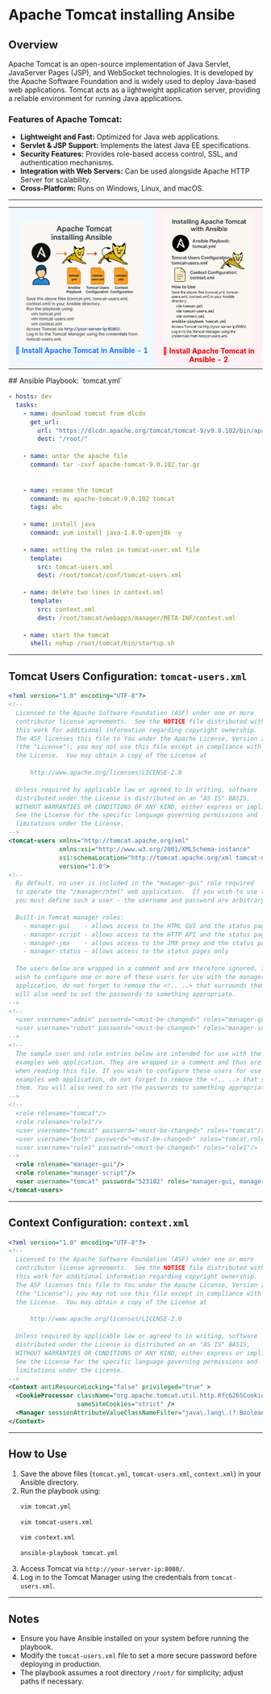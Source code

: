 # Apache Tomcat installing  Ansibe
## Overview

Apache Tomcat is an open-source implementation of Java Servlet, JavaServer Pages (JSP), and WebSocket technologies. It is developed by the Apache Software Foundation and is widely used to deploy Java-based web applications. Tomcat acts as a lightweight application server, providing a reliable environment for running Java applications.

### Features of Apache Tomcat:

- **Lightweight and Fast:** Optimized for Java web applications.
- **Servlet & JSP Support:** Implements the latest Java EE specifications.
- **Security Features:** Provides role-based access control, SSL, and authentication mechanisms.
- **Integration with Web Servers:** Can be used alongside Apache HTTP Server for scalability.
- **Cross-Platform:** Runs on Windows, Linux, and macOS.

---


<table>
  <tr>
    <td align="center" style="background-color:#f0f8ff; padding:10px;">
      <img src="https://github.com/arumullayaswanth/Devops-Software-Installation-Project/blob/56bb8c65d8f7ed903db71475984347c1c86c201a/Pictures/installing%20tomcat%20with%20Ansible-1.png" width="90%">
      <br><b style="color:#1f75fe;">🔵 Install Apache Tomcat in Ansible - 1</b>
    </td>
    <td align="center" style="background-color:#fff0f5; padding:10px;">
      <img src="https://github.com/arumullayaswanth/Devops-Software-Installation-Project/blob/d0977558ba5174254e55c0cad5de5e71f672b501/Pictures/installing%20tomcat%20with%20Ansible.png" width="90%">
      <br><b style="color:#e60000;">🔴 Install Apache Tomcat in Ansible - 2</b>
    </td>
  </tr>
</table>
## Ansible Playbook: `tomcat.yml`

```yaml
- hosts: dev
  tasks:
    - name: download tomcat from dlcdn
      get_url:
        url: "https://dlcdn.apache.org/tomcat/tomcat-9/v9.0.102/bin/apache-tomcat-9.0.102.tar.gz"
        dest: "/root/"

    - name: untar the apache file
      command: tar -zxvf apache-tomcat-9.0.102.tar.gz


    - name: rename the tomcat
      command: mv apache-tomcat-9.0.102 tomcat
      tags: abc

    - name: install java
      command: yum install java-1.8.0-openjdk -y

    - name: setting the roles in tomcat-user.xml file
      template:
        src: tomcat-users.xml
        dest: /root/tomcat/conf/tomcat-users.xml

    - name: delete two lines in context.xml
      template:
        src: context.xml
        dest: /root/tomcat/webapps/manager/META-INF/context.xml

    - name: start the tomcat
      shell: nohup /root/tomcat/bin/startup.sh
```

---

## Tomcat Users Configuration: `tomcat-users.xml`

```xml
<?xml version="1.0" encoding="UTF-8"?>
<!--
  Licensed to the Apache Software Foundation (ASF) under one or more
  contributor license agreements.  See the NOTICE file distributed with
  this work for additional information regarding copyright ownership.
  The ASF licenses this file to You under the Apache License, Version 2.0
  (the "License"); you may not use this file except in compliance with
  the License.  You may obtain a copy of the License at

      http://www.apache.org/licenses/LICENSE-2.0

  Unless required by applicable law or agreed to in writing, software
  distributed under the License is distributed on an "AS IS" BASIS,
  WITHOUT WARRANTIES OR CONDITIONS OF ANY KIND, either express or implied.
  See the License for the specific language governing permissions and
  limitations under the License.
-->
<tomcat-users xmlns="http://tomcat.apache.org/xml"
              xmlns:xsi="http://www.w3.org/2001/XMLSchema-instance"
              xsi:schemaLocation="http://tomcat.apache.org/xml tomcat-users.xsd"
              version="1.0">
<!--
  By default, no user is included in the "manager-gui" role required
  to operate the "/manager/html" web application.  If you wish to use this app,
  you must define such a user - the username and password are arbitrary.

  Built-in Tomcat manager roles:
    - manager-gui    - allows access to the HTML GUI and the status pages
    - manager-script - allows access to the HTTP API and the status pages
    - manager-jmx    - allows access to the JMX proxy and the status pages
    - manager-status - allows access to the status pages only

  The users below are wrapped in a comment and are therefore ignored. If you
  wish to configure one or more of these users for use with the manager web
  application, do not forget to remove the <!.. ..> that surrounds them. You
  will also need to set the passwords to something appropriate.
-->
<!--
  <user username="admin" password="<must-be-changed>" roles="manager-gui"/>
  <user username="robot" password="<must-be-changed>" roles="manager-script"/>
-->
<!--
  The sample user and role entries below are intended for use with the
  examples web application. They are wrapped in a comment and thus are ignored
  when reading this file. If you wish to configure these users for use with the
  examples web application, do not forget to remove the <!.. ..> that surrounds
  them. You will also need to set the passwords to something appropriate.
-->
<!--
  <role rolename="tomcat"/>
  <role rolename="role1"/>
  <user username="tomcat" password="<must-be-changed>" roles="tomcat"/>
  <user username="both" password="<must-be-changed>" roles="tomcat,role1"/>
  <user username="role1" password="<must-be-changed>" roles="role1"/>
-->
  <role rolename="manager-gui"/>
  <role rolename="manager-script"/>
  <user username="tomcat" password="523182" roles="manager-gui, manager-script"/>
</tomcat-users>
```

---

## Context Configuration: `context.xml`

```xml
<?xml version="1.0" encoding="UTF-8"?>
<!--
  Licensed to the Apache Software Foundation (ASF) under one or more
  contributor license agreements.  See the NOTICE file distributed with
  this work for additional information regarding copyright ownership.
  The ASF licenses this file to You under the Apache License, Version 2.0
  (the "License"); you may not use this file except in compliance with
  the License.  You may obtain a copy of the License at

      http://www.apache.org/licenses/LICENSE-2.0

  Unless required by applicable law or agreed to in writing, software
  distributed under the License is distributed on an "AS IS" BASIS,
  WITHOUT WARRANTIES OR CONDITIONS OF ANY KIND, either express or implied.
  See the License for the specific language governing permissions and
  limitations under the License.
-->
<Context antiResourceLocking="false" privileged="true" >
  <CookieProcessor className="org.apache.tomcat.util.http.Rfc6265CookieProcessor"
                   sameSiteCookies="strict" />
  <Manager sessionAttributeValueClassNameFilter="java\.lang\.(?:Boolean|Integer|Long|Number|String)|org\.apache\.catalina\.filters\.CsrfPreventionFilter\$LruCache(?:\$1)?|java\.util\.(?:Linked)?HashMap"/>
</Context>
```

---

## How to Use
1. Save the above files (`tomcat.yml`, `tomcat-users.xml`, `context.xml`) in your Ansible directory.
2. Run the playbook using:
   ```sh
   vim tomcat.yml
   ```
   ```sh
   vim tomcat-users.xml
   ```
   ```sh
   vim context.xml
   ```
   ```sh
   ansible-playbook tomcat.yml
   ```
3. Access Tomcat via `http://your-server-ip:8080/`.
4. Log in to the Tomcat Manager using the credentials from `tomcat-users.xml`.

---

## Notes
- Ensure you have Ansible installed on your system before running the playbook.
- Modify the `tomcat-users.xml` file to set a more secure password before deploying in production.
- The playbook assumes a root directory `/root/` for simplicity; adjust paths if necessary.

